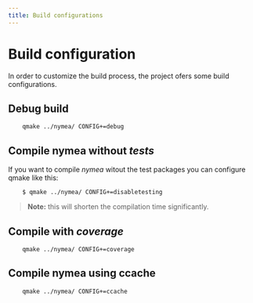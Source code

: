 ```yaml
---
title: Build configurations
---
```


# Build configuration

In order to customize the build process, the project ofers some build configurations.

## Debug build

        qmake ../nymea/ CONFIG+=debug

## Compile nymea without *tests*

If you want to compile *nymea* witout the test packages you can configure qmake like this:

        $ qmake ../nymea/ CONFIG+=disabletesting

> **Note:** this will shorten the compilation time significantly.

## Compile with *coverage*

        qmake ../nymea/ CONFIG+=coverage

## Compile nymea using ccache

        qmake ../nymea/ CONFIG+=ccache


